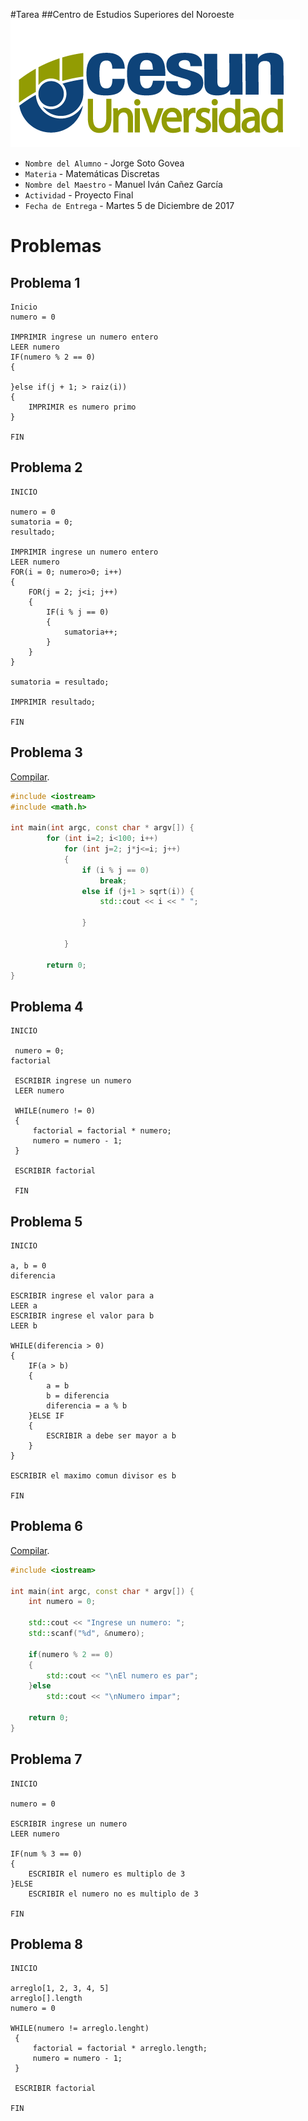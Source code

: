 <!-- # Welcome to MkDocs

For full documentation visit [mkdocs.org](http://mkdocs.org). -->

<!-- ## Commands

* `mkdocs new [dir-name]` - Create a new project.
* `mkdocs serve` - Start the live-reloading docs server.
* `mkdocs build` - Build the documentation site.
* `mkdocs help` - Print this help message.
* `portada` -->

#Tarea
##Centro de Estudios Superiores del Noroeste
![Logo](img/cesun.png)

* `Nombre del Alumno` - Jorge Soto Govea
* `Materia` - Matemáticas Discretas
* `Nombre del Maestro` - Manuel Iván Cañez García
* `Actividad` - Proyecto Final 
* `Fecha de Entrega` - Martes 5 de Diciembre de 2017


# Problemas

## Problema 1
```
Inicio 
numero = 0

IMPRIMIR ingrese un numero entero
LEER numero
IF(numero % 2 == 0)
{
    
}else if(j + 1; > raiz(i))
{
    IMPRIMIR es numero primo
}

FIN
```

## Problema 2
```
INICIO

numero = 0
sumatoria = 0;
resultado; 

IMPRIMIR ingrese un numero entero
LEER numero
FOR(i = 0; numero>0; i++)
{
    FOR(j = 2; j<i; j++)
    {
        IF(i % j == 0)
        {
            sumatoria++;
        }
    }
}

sumatoria = resultado;

IMPRIMIR resultado;

FIN
```

## Problema 3
[Compilar](https://codepad.remoteinterview.io/XPNDLATXPR).
``` c++
#include <iostream>
#include <math.h>

int main(int argc, const char * argv[]) {
        for (int i=2; i<100; i++)
            for (int j=2; j*j<=i; j++)
            {
                if (i % j == 0)
                    break;
                else if (j+1 > sqrt(i)) {
                    std::cout << i << " ";
                    
                }
                
            }
        
        return 0;
}

```
## Problema 4
```
INICIO
 
 numero = 0;
factorial

 ESCRIBIR ingrese un numero
 LEER numero

 WHILE(numero != 0)
 {
     factorial = factorial * numero;
     numero = numero - 1;
 }

 ESCRIBIR factorial

 FIN
```

## Problema 5
```
INICIO

a, b = 0
diferencia

ESCRIBIR ingrese el valor para a
LEER a
ESCRIBIR ingrese el valor para b
LEER b

WHILE(diferencia > 0)
{
    IF(a > b)
    {
        a = b
        b = diferencia
        diferencia = a % b
    }ELSE IF
    {
        ESCRIBIR a debe ser mayor a b 
    }
}

ESCRIBIR el maximo comun divisor es b

FIN
```

## Problema 6
[Compilar](https://codepad.remoteinterview.io/ZAXZTAQIQB).
``` c++
#include <iostream>

int main(int argc, const char * argv[]) {
    int numero = 0;
    
    std::cout << "Ingrese un numero: ";
    std::scanf("%d", &numero);
    
    if(numero % 2 == 0)
    {
        std::cout << "\nEl numero es par";
    }else
        std::cout << "\nNumero impar";
   
    return 0;
}
```

## Problema 7
```
INICIO

numero = 0

ESCRIBIR ingrese un numero
LEER numero

IF(num % 3 == 0)
{
    ESCRIBIR el numero es multiplo de 3
}ELSE
    ESCRIBIR el numero no es multiplo de 3

FIN
```

## Problema 8
```
INICIO

arreglo[1, 2, 3, 4, 5]
arreglo[].length
numero = 0

WHILE(numero != arreglo.lenght)
 {
     factorial = factorial * arreglo.length;
     numero = numero - 1;
 }

 ESCRIBIR factorial

FIN
```